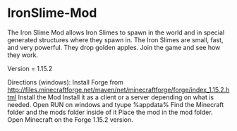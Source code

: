 # IronSlime-Mod

The Iron Slime Mod allows Iron Slimes to spawn in the world and in special generated structures where they spawn in. The Iron Slimes are small, fast, and very powerful. They drop golden apples. Join the game and see how they work.

Version = 1.15.2

Directions (windows): 
             Install Forge from http://files.minecraftforge.net/maven/net/minecraftforge/forge/index_1.15.2.html
             Install the Mod
             Install it as a client or a server depending on what is needed.
             Open RUN on windows and tyupe %appdata%
             Find the Minecraft folder and the mods folder inside of it
             Place the mod in the mod folder.
             Open Minecraft on the Forge 1.15.2 version.
